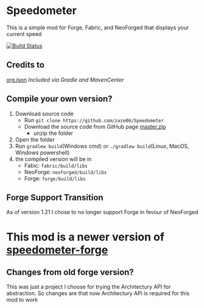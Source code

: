 # Speedometer
This is a simple mod for Forge, Fabric, and NeoForged that displays your current speed

[![Build Status](https://github.com/zaze06/Speedometer/actions/workflows/gradle.yml/badge.svg?branch=master)](https://github.com/zaze06/Speedometer/actions/workflows/gradle.yml)

## Credits to
[org.json](https://www.json.org/json-en.html) *Included via Gradle and MavenCenter*

## Compile your own version?
1. Download source code
   * Run `git clone https://github.com/zaze06/Speedometer`
   * Download the source code from GitHub page [master.zip](https://github.com/zaze06/Speedometer/archive/refs/heads/master.zip)
     * unzip the folder
2. Open the folder
3. Run `gradlew build`(Windows cmd) or `./gradlew build`(Linux, MacOS, Windows powershell)
4. the compiled version will be in
   * Fabic: `fabric/build/libs`
   * NeoForge: `neoforged/build/libs`
   * Forge: `forge/build/libs`

## Forge Support Transition
As of version 1.21 I chose to no longer support Forge in fevour of NeoForged


# This mod is a newer version of [speedometer-forge](https://github.com/zaze06/speedometer-forge)

## Changes from old forge version?
This was just a project I choose for trying the Architectury API for abstraction.
So changes are that now Architectury APi is required for this mod to work
